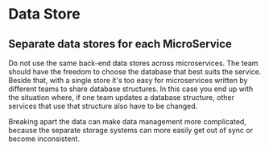 # Data Store

## Separate data stores for each MicroService

Do not use the same back-end data stores across microservices. The team should have the freedom to choose the database that best suits the service. Beside that, with a single store it's too easy for microservices written by different teams to share database structures. In this case you end up with the situation where, if one team updates a database structure, other services that use that structure also have to be changed.

Breaking apart the data can make data management more complicated, because the separate storage systems can more easily get out of sync or become inconsistent.
